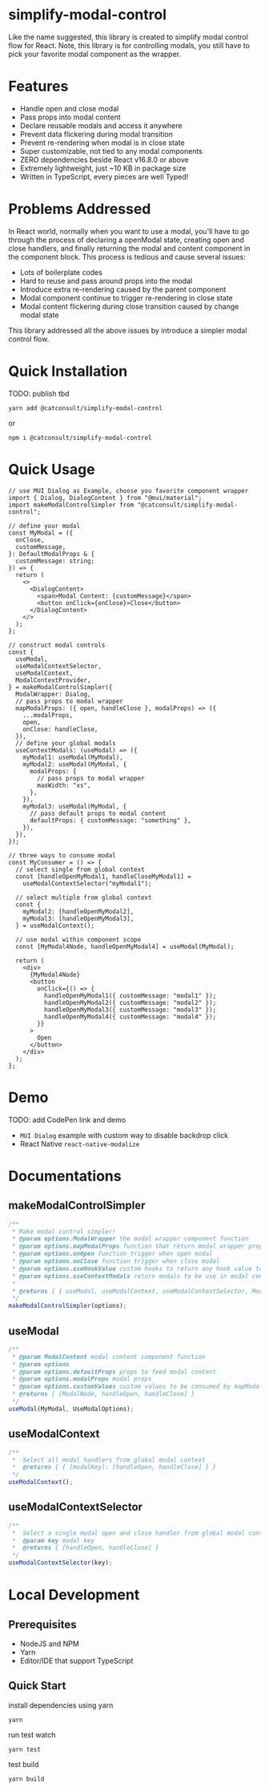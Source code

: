 # simplify-modal-control

Like the name suggested, this library is created to simplify modal control flow for React. Note, this library is for controlling modals, you still have to pick your favorite modal component as the wrapper.

# Features

- Handle open and close modal
- Pass props into modal content
- Declare reusable modals and access it anywhere
- Prevent data flickering during modal transition
- Prevent re-rendering when modal is in close state
- Super customizable, not tied to any modal components
- ZERO dependencies beside React v16.8.0 or above
- Extremely lightweight, just ~10 KB in package size
- Written in TypeScript, every pieces are well Typed!

# Problems Addressed

In React world, normally when you want to use a modal, you'll have to go through the process of declaring a openModal state, creating open and close handlers, and finally returning the modal and content component in the component block. This process is tedious and cause several issues:

- Lots of boilerplate codes
- Hard to reuse and pass around props into the modal
- Introduce extra re-rendering caused by the parent component
- Modal component continue to trigger re-rendering in close state
- Modal content flickering during close transition caused by change modal state

This library addressed all the above issues by introduce a simpler modal control flow.

# Quick Installation

TODO: publish tbd

```
yarn add @catconsult/simplify-modal-control
```

or

```
npm i @catconsult/simplify-modal-control
```

# Quick Usage

```tsx
// use MUI Dialog as Example, choose you favorite component wrapper
import { Dialog, DialogContent } from "@mui/material";
import makeModalControlSimpler from "@catconsult/simplify-modal-control";

// define your modal
const MyModal = ({
  onClose,
  customMessage,
}: DefaultModalProps & {
  customMessage: string;
}) => {
  return (
    <>
      <DialogContent>
        <span>Modal Content: {customMessage}</span>
        <button onClick={onClose}>Close</button>
      </DialogContent>
    </>
  );
};

// construct modal controls
const {
  useModal,
  useModalContextSelector,
  useModalContext,
  ModalContextProvider,
} = makeModalControlSimpler({
  ModalWrapper: Dialog,
  // pass props to modal wrapper
  mapModalProps: ({ open, handleClose }, modalProps) => ({
    ...modalProps,
    open,
    onClose: handleClose,
  }),
  // define your global modals
  useContextModals: (useModal) => ({
    myModal1: useModal(MyModal),
    myModal2: useModal(MyModal, {
      modalProps: {
        // pass props to modal wrapper
        maxWidth: "xs",
      },
    }),
    myModal3: useModal(MyModal, {
      // pass default props to modal content
      defaultProps: { customMessage: "something" },
    }),
  }),
});

// three ways to consume modal
const MyConsumer = () => {
  // select single from global context
  const [handleOpenMyModal1, handleCloseMyModal1] =
    useModalContextSelector("myModal1");

  // select multiple from global context
  const {
    myModal2: [handleOpenMyModal2],
    myModal3: [handleOpenMyModal3],
  } = useModalContext();

  // use modal within component scope
  const [MyModal4Node, handleOpenMyModal4] = useModal(MyModal);

  return (
    <div>
      {MyModal4Node}
      <button
        onClick={() => {
          handleOpenMyModal1({ customMessage: "modal1" });
          handleOpenMyModal2({ customMessage: "modal2" });
          handleOpenMyModal3({ customMessage: "modal3" });
          handleOpenMyModal4({ customMessage: "modal4" });
        }}
      >
        Open
      </button>
    </div>
  );
};
```

# Demo

TODO: add CodePen link and demo

- `MUI Dialog` example with custom way to disable backdrop click
- React Native `react-native-modalize`

# Documentations

## makeModalControlSimpler

```ts
/**
 * Make modal control simpler!
 * @param options.ModalWrapper the modal wrapper component function
 * @param options.mapModalProps function that return modal wrapper props
 * @param options.onOpen function trigger when open modal
 * @param options.onClose function trigger when close modal
 * @param options.useHookValue custom hooks to return any hook value to be consumed by mapModalProps. Similar purpose as customValues
 * @param options.useContextModals return modals to be use in modal context provider
 *
 * @returns { { useModal, useModalContext, useModalContextSelector, ModalContextProvider } }
 */
makeModalControlSimpler(options);
```

## useModal

```ts
/**
 * @param ModalContent modal content component function
 * @param options
 * @param options.defaultProps props to feed modal content
 * @param options.modalProps modal props
 * @param options.customValues custom values to be consumed by mapModalProps. Similar purpose as useHookValue
 * @returns { [ModalNode, handleOpen, handleClose] }
 */
useModal(MyModal, UseModalOptions);
```

## useModalContext

```ts
/**
 *  Select all modal handlers from global modal context
 *  @returns { { [modalKey]: [handleOpen, handleClose] } }
 */
useModalContext();
```

## useModalContextSelector

```ts
/**
 *  Select a single modal open and close handler from global modal context
 *  @param key modal key
 *  @returns { [handleOpen, handleClose] }
 */
useModalContextSelector(key);
```

# Local Development

## Prerequisites

- NodeJS and NPM
- Yarn
- Editor/IDE that support TypeScript

## Quick Start

install dependencies using yarn

```
yarn
```

run test watch

```
yarn test
```

test build

```
yarn build
```
